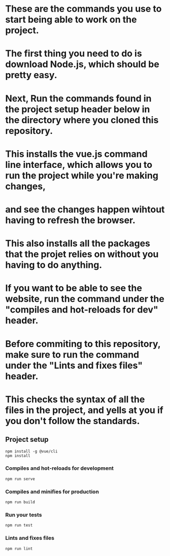 # These are the commands you use to start being able to work on the project.
# The first thing you need to do is download Node.js, which should be pretty easy.

# Next, Run the commands found in the project setup header below in the directory where you cloned this repository.
# This installs the vue.js command line interface, which allows you to run the project while you're making changes,
# and see the changes happen wihtout having to refresh the browser.
# This also installs all the packages that the projet relies on without you having to do anything.

# If you want to be able to see the website, run the command under the "compiles and hot-reloads for dev" header.

# Before commiting to this repository, make sure to run the command under the "Lints and fixes files" header.
# This checks the syntax of all the files in the project, and yells at you if you don't follow the standards.

## Project setup
```
npm install -g @vue/cli
npm install
```

### Compiles and hot-reloads for development
```
npm run serve
```

### Compiles and minifies for production
```
npm run build
```

### Run your tests
```
npm run test
```

### Lints and fixes files
```
npm run lint
```
